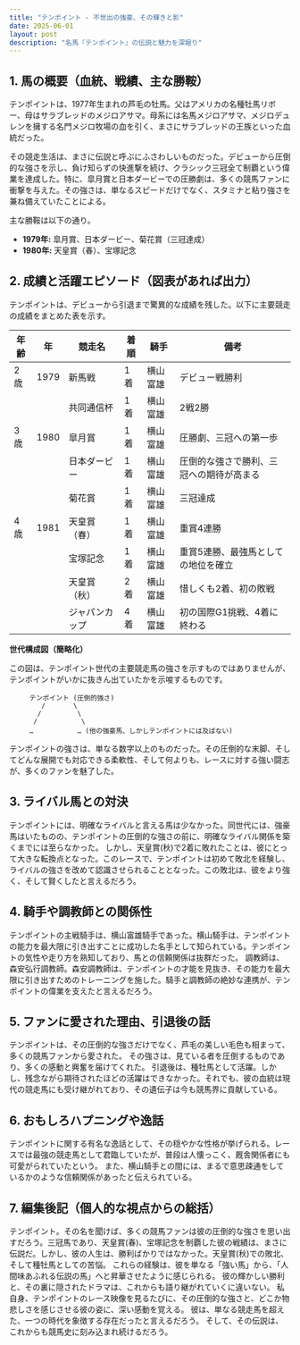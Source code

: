 ```yaml
---
title: "テンポイント - 不世出の強豪、その輝きと影"
date: 2025-06-01
layout: post
description: "名馬『テンポイント』の伝説と魅力を深堀り"
---
```


## 1. 馬の概要（血統、戦績、主な勝鞍）

テンポイントは、1977年生まれの芦毛の牡馬。父はアメリカの名種牡馬リボー、母はサラブレッドのメジロアサマ。母系には名馬メジロアサマ、メジロデュレンを擁する名門メジロ牧場の血を引く、まさにサラブレッドの王族といった血統だった。  

その競走生活は、まさに伝説と呼ぶにふさわしいものだった。デビューから圧倒的な強さを示し、負け知らずの快進撃を続け、クラシック三冠全て制覇という偉業を達成した。特に、皐月賞と日本ダービーでの圧勝劇は、多くの競馬ファンに衝撃を与えた。その強さは、単なるスピードだけでなく、スタミナと粘り強さを兼ね備えていたことによる。

主な勝鞍は以下の通り。

* **1979年:** 皐月賞、日本ダービー、菊花賞（三冠達成）
* **1980年:** 天皇賞（春）、宝塚記念


## 2. 成績と活躍エピソード（図表があれば出力）

テンポイントは、デビューから引退まで驚異的な成績を残した。以下に主要競走の成績をまとめた表を示す。

| 年齢 | 年 | 競走名        | 着順 | 騎手      | 備考                                      |
|-----|----|----------------|-----|------------|-------------------------------------------|
| 2歳 | 1979 | 新馬戦        | 1着 | 横山富雄    | デビュー戦勝利                             |
|      |    | 共同通信杯     | 1着 | 横山富雄    | 2戦2勝                                  |
| 3歳 | 1980 | 皐月賞        | 1着 | 横山富雄    | 圧勝劇、三冠への第一歩                     |
|      |    | 日本ダービー    | 1着 | 横山富雄    | 圧倒的な強さで勝利、三冠への期待が高まる |
|      |    | 菊花賞        | 1着 | 横山富雄    | 三冠達成                                  |
| 4歳 | 1981 | 天皇賞（春）   | 1着 | 横山富雄    | 重賞4連勝                                  |
|      |    | 宝塚記念       | 1着 | 横山富雄    | 重賞5連勝、最強馬としての地位を確立         |
|      |    | 天皇賞（秋）   | 2着 | 横山富雄    | 惜しくも2着、初の敗戦                     |
|      |    | ジャパンカップ | 4着 | 横山富雄    | 初の国際G1挑戦、4着に終わる                 |


**世代構成図（簡略化）**

この図は、テンポイント世代の主要競走馬の強さを示すものではありませんが、テンポイントがいかに抜きん出ていたかを示唆するものです。

```
     テンポイント (圧倒的強さ)
        /       \
       /         \
      /           \
     …           … (他の強豪馬、しかしテンポイントには及ばない)
```

テンポイントの強さは、単なる数字以上のものだった。その圧倒的な末脚、そしてどんな展開でも対応できる柔軟性、そして何よりも、レースに対する強い闘志が、多くのファンを魅了した。


## 3. ライバル馬との対決

テンポイントには、明確なライバルと言える馬は少なかった。同世代には、強豪馬はいたものの、テンポイントの圧倒的な強さの前に、明確なライバル関係を築くまでには至らなかった。  しかし、天皇賞(秋)で2着に敗れたことは、彼にとって大きな転換点となった。このレースで、テンポイントは初めて敗北を経験し、ライバルの強さを改めて認識させられることとなった。この敗北は、彼をより強く、そして賢くしたと言えるだろう。


## 4. 騎手や調教師との関係性

テンポイントの主戦騎手は、横山富雄騎手であった。横山騎手は、テンポイントの能力を最大限に引き出すことに成功した名手として知られている。テンポイントの気性や走り方を熟知しており、馬との信頼関係は抜群だった。  調教師は、森安弘行調教師。森安調教師は、テンポイントの才能を見抜き、その能力を最大限に引き出すためのトレーニングを施した。騎手と調教師の絶妙な連携が、テンポイントの偉業を支えたと言えるだろう。


## 5. ファンに愛された理由、引退後の話

テンポイントは、その圧倒的な強さだけでなく、芦毛の美しい毛色も相まって、多くの競馬ファンから愛された。  その強さは、見ている者を圧倒するものであり、多くの感動と興奮を届けてくれた。  引退後は、種牡馬として活躍。しかし、残念ながら期待されたほどの活躍はできなかった。それでも、彼の血統は現代の競走馬にも受け継がれており、その遺伝子は今も競馬界に貢献している。


## 6. おもしろハプニングや逸話

テンポイントに関する有名な逸話として、その穏やかな性格が挙げられる。レースでは最強の競走馬として君臨していたが、普段は人懐っこく、厩舎関係者にも可愛がられていたという。  また、横山騎手との間には、まるで意思疎通をしているかのような信頼関係があったと伝えられている。


## 7. 編集後記（個人的な視点からの総括）

テンポイント。その名を聞けば、多くの競馬ファンは彼の圧倒的な強さを思い出すだろう。三冠馬であり、天皇賞(春)、宝塚記念を制覇した彼の戦績は、まさに伝説だ。しかし、彼の人生は、勝利ばかりではなかった。天皇賞(秋)での敗北、そして種牡馬としての苦悩。  これらの経験は、彼を単なる「強い馬」から、「人間味あふれる伝説の馬」へと昇華させたように感じられる。  彼の輝かしい勝利と、その裏に隠されたドラマは、これからも語り継がれていくに違いない。  私自身、テンポイントのレース映像を見るたびに、その圧倒的な強さと、どこか物悲しさを感じさせる彼の姿に、深い感動を覚える。  彼は、単なる競走馬を超えた、一つの時代を象徴する存在だったと言えるだろう。  そして、その伝説は、これからも競馬史に刻み込まれ続けるだろう。
